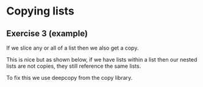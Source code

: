# Copying lists
## Exercise 3 (example)
  
If we slice any or all of a list then we also get a copy.
  
This is nice but as shown below, if we have lists within a list then our nested lists are not copies, they still reference the same lists.
  
To fix this we use deepcopy from the copy library.